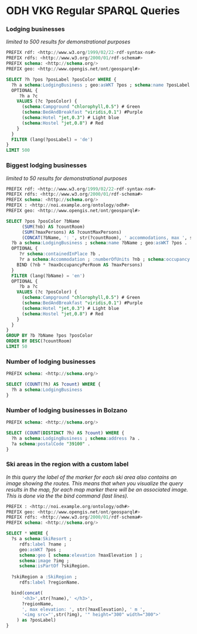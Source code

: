 # ODH VKG Regular SPARQL Queries

### Lodging businesses
*limited to 500 results for demonstrational purposes*
```sql
PREFIX rdf: <http://www.w3.org/1999/02/22-rdf-syntax-ns#>
PREFIX rdfs: <http://www.w3.org/2000/01/rdf-schema#>
PREFIX schema: <http://schema.org/>
PREFIX geo: <http://www.opengis.net/ont/geosparql#>

SELECT ?h ?pos ?posLabel ?posColor WHERE {
  ?h a schema:LodgingBusiness ; geo:asWKT ?pos ; schema:name ?posLabel ; schema:address ?a .
  OPTIONAL {
     ?h a ?c
    VALUES (?c ?posColor) {
      (schema:Campground "chlorophyll,0.5") # Green
      (schema:BedAndBreakfast "viridis,0.1") #Purple
      (schema:Hotel "jet,0.3") # Light blue
      (schema:Hostel "jet,0.8") # Red
    }
  }
  FILTER (lang(?posLabel) = 'de')
}
LIMIT 500
```

### Biggest lodging businesses
*limited to 50 results for demonstrational purposes*
```sql
PREFIX rdf: <http://www.w3.org/1999/02/22-rdf-syntax-ns#>
PREFIX rdfs: <http://www.w3.org/2000/01/rdf-schema#>
PREFIX schema: <http://schema.org/>
PREFIX : <http://noi.example.org/ontology/odh#>
PREFIX geo: <http://www.opengis.net/ont/geosparql#>

SELECT ?pos ?posColor ?bName
      (SUM(?nb) AS ?countRoom)
      (SUM(?maxPersons) AS ?countMaxPersons)
      (CONCAT(?bName, ': ', str(?countRoom), ' accommodations, max ', str(?countMaxPersons), ' guests') AS ?posLabel)  WHERE {
  ?b a schema:LodgingBusiness ; schema:name ?bName ; geo:asWKT ?pos .
  OPTIONAL {
     ?r schema:containedInPlace ?b .
     ?r a schema:Accommodation ; :numberOfUnits ?nb ; schema:occupancy [ schema:maxValue ?maxOccupancyPerRoom ] .
    BIND (?nb * ?maxOccupancyPerRoom AS ?maxPersons)
  }
  FILTER (lang(?bName) = 'en')
  OPTIONAL {
     ?b a ?c
    VALUES (?c ?posColor) {
      (schema:Campground "chlorophyll,0.5") # Green
      (schema:BedAndBreakfast "viridis,0.1") #Purple
      (schema:Hotel "jet,0.3") # Light blue
      (schema:Hostel "jet,0.8") # Red
    }
  }
}
GROUP BY ?b ?bName ?pos ?posColor
ORDER BY DESC(?countRoom)
LIMIT 50
```

### Number of lodging businesses 
```sql
PREFIX schema: <http://schema.org/>

SELECT (COUNT(?h) AS ?count) WHERE {
  ?h a schema:LodgingBusiness 
}
```

### Number of lodging businesses in Bolzano
```sql
PREFIX schema: <http://schema.org/>

SELECT (COUNT(DISTINCT ?h) AS ?count) WHERE {
  ?h a schema:LodgingBusiness ; schema:address ?a .
  ?a schema:postalCode "39100" .
}
```

### Ski areas in the region with a custom label
*In this query the label of the marker for each ski area also contains an image showing the routes.
This means that when you visualize the query results in the map, for each map marker there will be an associated image. This is done via the the bind command (last lines).*
```sql
PREFIX : <http://noi.example.org/ontology/odh#>
PREFIX geo: <http://www.opengis.net/ont/geosparql#>
PREFIX rdfs: <http://www.w3.org/2000/01/rdf-schema#>
PREFIX schema: <http://schema.org/>

SELECT * WHERE {
  ?s a schema:SkiResort ; 
     rdfs:label ?name ; 
     geo:asWKT ?pos ; 
     schema:geo [ schema:elevation ?maxElevation ] ; 
     schema:image ?img ; 
     schema:isPartOf ?skiRegion. 
  
  ?skiRegion a :SkiRegion ; 
     rdfs:label ?regionName.

  bind(concat(
      '<h3>',str(?name),' </h3>',
      ?regionName,
      ', max elevation: ', str(?maxElevation), ' m ',
      '<img src="',str(?img), '" height="300" width="300">'
    ) as ?posLabel)
}
```